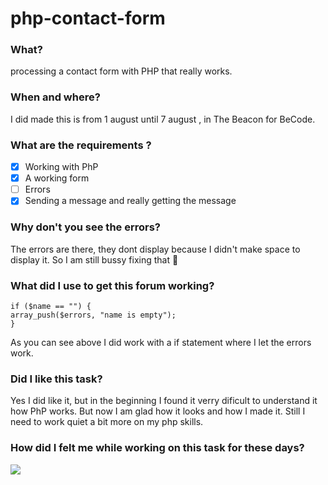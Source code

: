 # php-contact-form

### What?

processing a contact form with PHP that really works. 

### When and where?
I did made this is from 1 august until 7 august , in The Beacon for BeCode.

### What are the requirements ? 
- [x] Working with PhP
- [x] A working form
- [ ] Errors 
- [x] Sending a message and really getting the message

### Why don't you see the errors?

The errors are there, they dont display because I didn't make space to display it. So I am still bussy fixing that :shit:

### What did I use to get this forum working?

    if ($name == "") {
    array_push($errors, "name is empty");
    }    

As you can see above I did work with a if statement where I let the errors work.

### Did I like this task?

Yes I did like it, but in the beginning I found it verry dificult to understand it how PhP works. But now I am glad how it looks and how I made it. 
Still I need to work quiet a bit more on my php skills. 

### How did I felt me while working on this task for these days?

![](giphy.gif)

